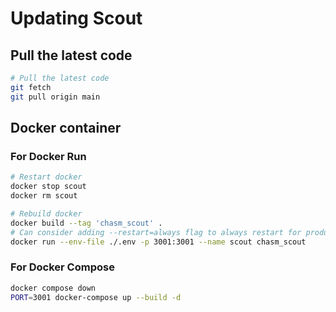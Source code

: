 # Updating Scout

## Pull the latest code

```sh
# Pull the latest code
git fetch
git pull origin main
```

## Docker container

### For Docker Run

```sh
# Restart docker
docker stop scout
docker rm scout

# Rebuild docker
docker build --tag 'chasm_scout' .
# Can consider adding --restart=always flag to always restart for production
docker run --env-file ./.env -p 3001:3001 --name scout chasm_scout
```

### For Docker Compose

```sh
docker compose down
PORT=3001 docker-compose up --build -d
```
